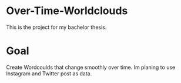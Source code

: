 # Over-Time-Worldclouds
This is the project for my bachelor thesis.

# Goal
Create Wordcoulds that change smoothly over time.
Im planing to use Instagram and Twitter post as data.
